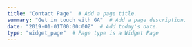 ```yaml
---
title: "Contact Page"  # Add a page title.
summary: "Get in touch with GA"  # Add a page description.
date: "2019-01-01T00:00:00Z"  # Add today's date.
type: "widget_page"  # Page type is a Widget Page
---
```

